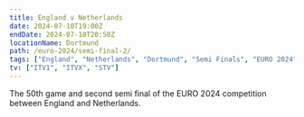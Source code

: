```yaml
---
title: England v Netherlands
date: 2024-07-10T19:00Z
endDate: 2024-07-10T20:50Z
locationName: Dortmund
path: /euro-2024/semi-final-2/
tags: ["England", "Netherlands", "Dortmund", "Semi Finals", "EURO 2024"]
tv: ["ITV1", "ITVX", "STV"]
---
```

The 50th game and second semi final of the EURO 2024 competition between England and Netherlands. 

